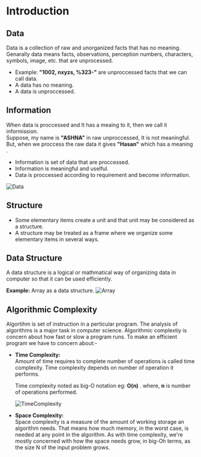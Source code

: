 
# Introduction

## Data 


Data is a collection of raw and unorganized facts that has no meaning. Genarally data means facts, observations, perception numbers, characters, symbols, image, etc. that are unprocessed.
- Example: **"1002, nxyzs, %323-"** are unproccessed facts that we can call data.
- A data has no meaning.
- A data is unproccessed.

## Information


When data is proccessed and It has a meaing to it, then we call it informission.</br>
Suppose, my name is **"ASHNA"** in raw unproccessed, It is not meaningful.</br>
But, when we proccess the raw data it gives **"Hasan"** which has a meaning . 

- Information is set of data that are proccessed.
- Information is meaningful and uselful.
- Data is proccessed according to requirement and become information.

![Data](https://www.guru99.com/images/1/053018_0710_Differenceb1.png)

## Structure

- Some elementary items create a unit and that unit may be considered as a structure.
- A structure may be treated as a frame where we organize some elementary items in several ways.


## Data Structure
A data structure is a logical or mathmatical way of organizing data in computer so that it can be used efficiently.

**Example:** Array as a data structure.
 ![Array](https://media.geeksforgeeks.org/wp-content/uploads/array-2.png)


## Algorithmic Complexity
Algortihm is set of instruction in a perticular program.
The analysis of algorithms is a major task in computer science.
Algorithmic complextiy is concern about how fast or slow a program runs.
To make an efficient program we have to concern about:-
- **Time Complexity:** <br>
Amount of time requires to complete number of operations is called time complexity. Time complexity depends on number of operation it performs.

  Time complexity noted as big-O notation eg:  **O(n)** . where, **n** is number of operations performed.

    ![TimeComplexity](https://miro.medium.com/max/1000/1*eDRWfab60l7trIFmP4WuiQ.png)
- **Space Complexity:**<br>
Space complexity is a measure of the amount of working storage an algorithm needs. That means how much memory, in the worst case, is needed at any point in the algorithm. As with time complexity, we're mostly concerned with how the space needs grow, in big-Oh terms, as the size N of the input problem grows.